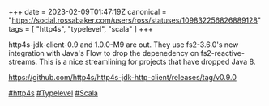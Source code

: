 +++
date = 2023-02-09T01:47:19Z
canonical = "https://social.rossabaker.com/users/ross/statuses/109832256826889128"
tags = [ "http4s", "typelevel", "scala" ]
+++

<p>http4s-jdk-client-0.9 and 1.0.0-M9 are out.  They use fs2-3.6.0&#39;s new integration with Java&#39;s Flow to drop the depenedency on fs2-reactive-streams.  This is a nice streamlining for projects that have dropped Java 8.</p><p><a href="https://github.com/http4s/http4s-jdk-http-client/releases/tag/v0.9.0" target="_blank" rel="nofollow noopener noreferrer"><span class="invisible">https://</span><span class="ellipsis">github.com/http4s/http4s-jdk-h</span><span class="invisible">ttp-client/releases/tag/v0.9.0</span></a></p><p><a href="https://social.rossabaker.com/tags/http4s" class="mention hashtag" rel="tag">#<span>http4s</span></a> <a href="https://social.rossabaker.com/tags/Typelevel" class="mention hashtag" rel="tag">#<span>Typelevel</span></a> <a href="https://social.rossabaker.com/tags/Scala" class="mention hashtag" rel="tag">#<span>Scala</span></a></p>
